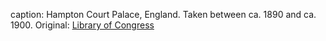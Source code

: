 caption: Hampton Court Palace, England. Taken between ca. 1890 and ca. 1900. Original: [Library of Congress](http://www.loc.gov/pictures/item/2002696946/)
